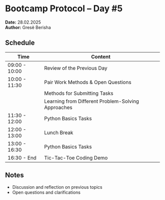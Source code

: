 # Bootcamp Protocol – Day #5  
**Date:** 28.02.2025  
**Author:** Gresë Berisha  

## Schedule  

| Time          | Content                                      |
|--------------|----------------------------------------------|
| 09:00 - 10:00 | Review of the Previous Day                 |
| 10:00 - 11:30 | Pair Work Methods & Open Questions         |
|              | Methods for Submitting Tasks               |
|              | Learning from Different Problem-Solving Approaches |
| 11:30 - 12:00 | Python Basics Tasks                        |
| 12:00 - 13:00 | Lunch Break                                |
| 13:00 - 16:30 | Python Basics Tasks                        |
| 16:30 - End   | Tic-Tac-Toe Coding Demo                    |

## Notes  
- Discussion and reflection on previous topics  
- Open questions and clarifications  